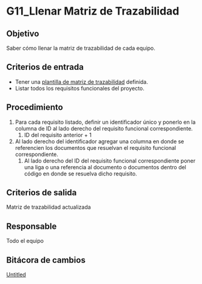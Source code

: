 # G11_Llenar Matriz de Trazabilidad

## Objetivo

Saber cómo llenar la matriz de trazabilidad de cada equipo.

## **Criterios de entrada**

- Tener una [plantilla de matriz de trazabilidad](https://docs.google.com/spreadsheets/d/1SabEsCCNVtxFJoqglCguCcy1aq_SM-P5ZXAz9y8DDaY/edit) definida.
- Listar todos los requisitos funcionales del proyecto.

## **Procedimiento**

1. Para cada requisito listado, definir un identificador único y ponerlo en la columna de ID al lado derecho del requisito funcional correspondiente.
    1. ID del requisito anterior + 1
2. Al lado derecho del identificador agregar una columna en donde se referencien los documentos que resuelvan el requisito funcional correspondiente.
    1. Al lado derecho del ID del requisito funcional correspondiente poner una liga o una referencia al documento o documentos dentro del código en donde se resuelva dicho requisito.

## **Criterios de salida**

Matriz de trazabilidad actualizada

## **Responsable**

Todo el equipo

## Bitácora de cambios

[Untitled](G11_Llenar%20Matriz%20de%20Trazabilidad%202a6094b09f214e6a9515bc73ce626e2c/Untitled%20Database%200b1c475234c54237b47fe9617c4ad522.csv)